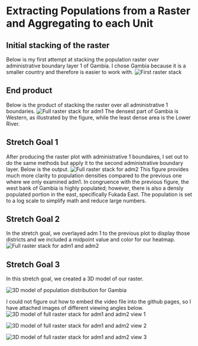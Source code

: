 # Extracting Populations from a Raster and Aggregating to each Unit

## Initial stacking of the raster
Below is my first attempt at stacking the population raster over administrative boundary layer 1 of Gambia. I chose Gambia because it is a smaller country and therefore is easier
to work with.
![First raster stack](https://user-images.githubusercontent.com/67921793/91455531-30aea100-e850-11ea-825c-e50e20ff087c.png)

## End product
Below is the product of stacking the raster over all administrative 1 boundaries.
![Full raster stack for adm1](https://user-images.githubusercontent.com/67921793/91455976-be8a8c00-e850-11ea-921a-2238effa3228.png)
The densest part of Gambia is Western, as illustrated by the figure, while the least dense area is the Lower River.


## Stretch Goal 1
After producing the raster plot with administrative 1 boundaires, I set out to do the same methods but apply it to the second administrative boundary layer. Below is the output.
![Full raster stack for adm2](https://user-images.githubusercontent.com/67921793/91456388-31940280-e851-11ea-841a-da9c7d19e2fc.png)
This figure provides much more clarity to population densities compared to the previous one where we only examined adm1. In congruence with the previous figure, the west bank of Gambia
is highly populated; however, there is also a densly populated portion in the east, specifically Fukada East. The population is set to a log scale to simplify math and reduce large numbers.


## Stretch Goal 2
In the stretch goal, we overlayed adm 1 to the previous plot to display those districts and we included a midpoint value and color for our heatmap.
![Full raster stack for adm1 and adm2](https://user-images.githubusercontent.com/67921793/91456836-bb43d000-e851-11ea-8d65-ed8e9416f803.png)

## Stretch Goal 3
In this stretch goal, we created a 3D model of our raster. 

![3D model of population distribution for Gambia](https://user-images.githubusercontent.com/67921793/91600569-2961c300-e936-11ea-9a30-64a19f12ca00.gif)


I could not figure out how to embed the video file into the github pages, so I have attached images of different viewing angles below.
![3D model of full raster stack for adm1 and adm2 view 1](https://user-images.githubusercontent.com/67921793/91476423-f7cff580-e86a-11ea-8a8c-7da373546353.png)

![3D model of full raster stack for adm1 and adm2 view 2](https://user-images.githubusercontent.com/67921793/91476638-41204500-e86b-11ea-9f63-7e99c46f56ff.png)

![3D model of full raster stack for adm1 and adm2 view 3](https://user-images.githubusercontent.com/67921793/91476707-5a28f600-e86b-11ea-88b7-fa3c3282cf54.png)

